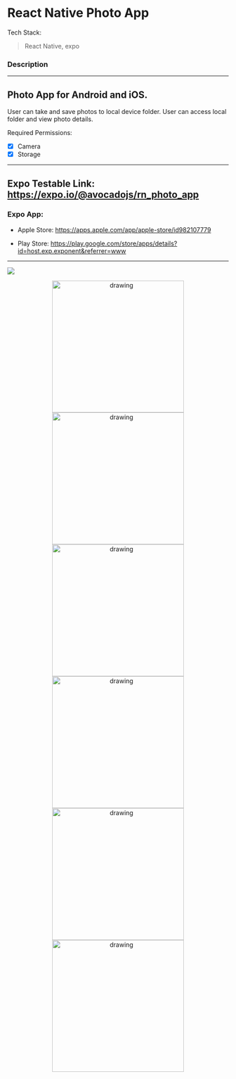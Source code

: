 # React Native Photo App

Tech Stack: 
> React Native, expo


### Description
<hr>

## Photo App for Android and iOS. 

User can take and save photos to local device folder. 
User can access local folder and view photo details.

Required Permissions: 
- [x] Camera
- [x] Storage

<hr />

## Expo Testable Link: https://expo.io/@avocadojs/rn_photo_app


### Expo App:
- Apple Store: https://apps.apple.com/app/apple-store/id982107779

- Play Store: https://play.google.com/store/apps/details?id=host.exp.exponent&referrer=www

<hr>

![](demo_images/1.gif)
<p align="center">
  <img src="demo_images/1.gif" alt="drawing" width="300"/>
  <img src="demo_images/2.png" alt="drawing" width="300"/>
  <img src="demo_images/3.png" alt="drawing" width="300"/>
  <img src="demo_images/4.jpg" alt="drawing" width="300"/>
  <img src="demo_images/5.jpg" alt="drawing" width="300"/>
  <img src="demo_images/6.jpg" alt="drawing" width="300"/>
</p>


